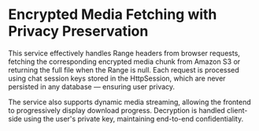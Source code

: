 # Encrypted Media Fetching with Privacy Preservation

This service effectively handles Range headers from browser requests, fetching the corresponding encrypted media chunk from Amazon S3 or returning the full file when the Range is null. Each request is processed using chat session keys stored in the HttpSession, which are never persisted in any database — ensuring user privacy.

The service also supports dynamic media streaming, allowing the frontend to progressively display download progress. Decryption is handled client-side using the user's private key, maintaining end-to-end confidentiality.
